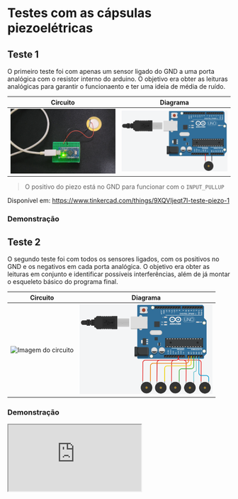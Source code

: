 # Testes com as cápsulas piezoelétricas
## Teste 1
O primeiro teste foi com apenas um sensor ligado do GND a uma porta analógica com o resistor interno do arduino. O objetivo era obter as leituras analógicas para garantir o funcionaento e ter uma ideia de média de ruído.


Circuito | Diagrama
---------|---------
<img src="./Piezo_1/Circuito.jpg" width="300" alt="Imagem do circuito"> | <img src="./Piezo_1/Diagrama.png" width="300" alt="Imagem do diagrama">
> O positivo do piezo está no GND para funcionar com o `INPUT_PULLUP`

Disponível em: https://www.tinkercad.com/things/9XQVIjeqt7I-teste-piezo-1

### Demonstração


## Teste 2
O segundo teste foi com todos os sensores ligados, com os positivos no GND e os negativos em cada porta analógica. O objetivo era obter as leituras em conjunto e identificar possíveis interferências, além de já montar o esqueleto básico do programa final.

Circuito | Diagrama
---------|---------
<img src="./Piezo_2/Circuito.jpg" width="300" alt="Imagem do circuito"> | <img src="./Piezo_2/Diagrama.png" width="300" alt="Imagem do diagrama">


### Demonstração
<iframe  src="https://www.youtube.com/embed/Ymzg5gdv8jQ" allow="accelerometer; autoplay; clipboard-write; encrypted-media; gyroscope; picture-in-picture" allowfullscreen></iframe>

